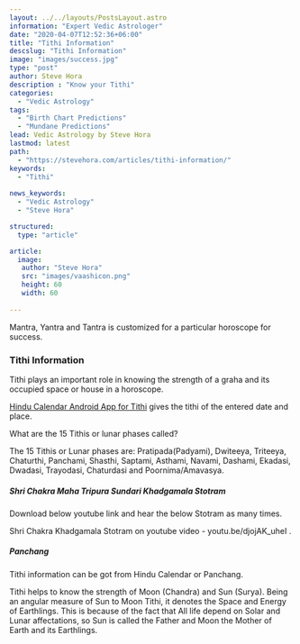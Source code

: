 ```yaml
---
layout: ../../layouts/PostsLayout.astro
information: "Expert Vedic Astrologer"
date: "2020-04-07T12:52:36+06:00"
title: "Tithi Information"
descslug: "Tithi Information"
image: "images/success.jpg"
type: "post"
author: Steve Hora
description : "Know your Tithi"
categories: 
  - "Vedic Astrology"
tags:
  - "Birth Chart Predictions"
  - "Mundane Predictions"
lead: Vedic Astrology by Steve Hora
lastmod: latest 
path:
  - "https://stevehora.com/articles/tithi-information/"
keywords:
  - "Tithi"
  
news_keywords:
  - "Vedic Astrology"
  - "Steve Hora"

structured:
  type: "article"

article:
  image:
   author: "Steve Hora"
   src: "images/vaashicon.png"
   height: 60
   width: 60
  
---
```


Mantra, Yantra and Tantra is customized for a particular horoscope for success.

### Tithi Information

Tithi plays an important role in knowing the strength of a graha and its occupied space or house in a horoscope.

[Hindu Calendar Android App for Tithi](https://play.google.com/store/apps/details?id=com.drikp.core&hl=en_IN&gl=US) gives the tithi of the entered date and place.

What are the 15 Tithis or lunar phases called?

The 15 Tithis or Lunar phases are: Pratipada(Padyami), Dwiteeya, Triteeya, Chaturthi, Panchami, Shasthi, Saptami, Asthami, Navami, Dashami, Ekadasi, Dwadasi, Trayodasi, Chaturdasi and Poornima/Amavasya.

##### Shri Chakra Maha Tripura Sundari Khadgamala Stotram

Download below youtube link and hear the below Stotram as many times.


Shri Chakra Khadgamala Stotram on youtube video - youtu.be/djojAK_uheI .

##### Panchang

Tithi information can be got from Hindu Calendar or Panchang.

Tithi helps to know the strength of Moon (Chandra) and Sun (Surya). Being an angular measure of Sun to Moon Tithi, it denotes the Space and Energy of Earthlings. This is because of the fact that All life depend on Solar and Lunar affectations, so Sun is called the Father and Moon the Mother of Earth and its Earthlings.